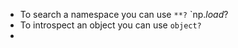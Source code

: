 - To search a namespace you can use `**?`
	`np.*load*?
- To introspect an object you can use `object?`
- 